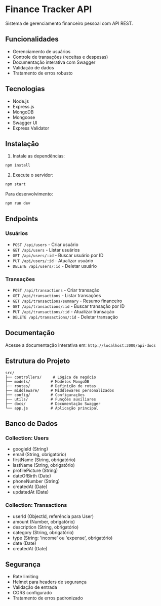 # Finance Tracker API

Sistema de gerenciamento financeiro pessoal com API REST.

## Funcionalidades

- Gerenciamento de usuários
- Controle de transações (receitas e despesas)
- Documentação interativa com Swagger
- Validação de dados
- Tratamento de erros robusto

## Tecnologias

- Node.js
- Express.js
- MongoDB
- Mongoose
- Swagger UI
- Express Validator

## Instalação

1. Instale as dependências:
```bash
npm install
```

2. Execute o servidor:
```bash
npm start
```

Para desenvolvimento:
```bash
npm run dev
```

## Endpoints

### Usuários
- `POST /api/users` - Criar usuário
- `GET /api/users` - Listar usuários
- `GET /api/users/:id` - Buscar usuário por ID
- `PUT /api/users/:id` - Atualizar usuário
- `DELETE /api/users/:id` - Deletar usuário

### Transações
- `POST /api/transactions` - Criar transação
- `GET /api/transactions` - Listar transações
- `GET /api/transactions/summary` - Resumo financeiro
- `GET /api/transactions/:id` - Buscar transação por ID
- `PUT /api/transactions/:id` - Atualizar transação
- `DELETE /api/transactions/:id` - Deletar transação

## Documentação

Acesse a documentação interativa em: `http://localhost:3000/api-docs`

## Estrutura do Projeto

```
src/
├── controllers/     # Lógica de negócio
├── models/         # Modelos MongoDB
├── routes/         # Definição de rotas
├── middleware/     # Middlewares personalizados
├── config/         # Configurações
├── utils/          # Funções auxiliares
├── docs/           # Documentação Swagger
└── app.js          # Aplicação principal
```

## Banco de Dados

### Collection: Users
- googleId (String)
- email (String, obrigatório)
- firstName (String, obrigatório)
- lastName (String, obrigatório)
- profilePicture (String)
- dateOfBirth (Date)
- phoneNumber (String)
- createdAt (Date)
- updatedAt (Date)

### Collection: Transactions
- userId (ObjectId, referência para User)
- amount (Number, obrigatório)
- description (String, obrigatório)
- category (String, obrigatório)
- type (String: 'income' ou 'expense', obrigatório)
- date (Date)
- createdAt (Date)

## Segurança

- Rate limiting
- Helmet para headers de segurança
- Validação de entrada
- CORS configurado
- Tratamento de erros padronizado
